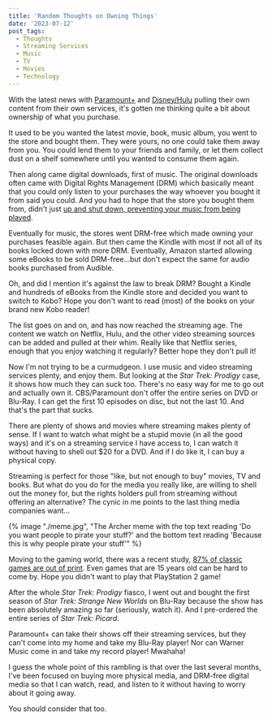 ```yaml
---
title: 'Random Thoughts on Owning Things'
date: '2023-07-12'
post_tags:
  - Thoughts
  - Streaming Services
  - Music
  - TV
  - Movies
  - Technology
---
```


With the latest news with [Paramount+](https://gizmodo.com/star-trek-prodigy-cancelled-no-season-2-paramount-plus-1850571256) and [Disney/Hulu](https://www.theverge.com/2023/5/19/23729642/disney-plus-hulu-remove-pull-shows-willow-streaming-bob-iger) pulling their own content from their own services, it's gotten me thinking quite a bit about ownership of what you purchase.
<!-- excerpt -->

It used to be you wanted the latest movie, book, music album, you went to the store and bought them. They were yours, no one could take them away from you. You could lend them to your friends and family, or let them collect dust on a shelf somewhere until you wanted to consume them again.

Then along came digital downloads, first of music. The original downloads often came with Digital Rights Management (DRM) which basically meant that you could only listen to your purchases the way whoever you bought it from said you could. And you had to hope that the store you bought them from, didn't just [up and shut down, preventing your music from being played](https://arstechnica.com/uncategorized/2008/09/wal-mart-latest-to-shut-down-drm-key-servers/).

Eventually for music, the stores went DRM-free which made owning your purchases feasible again. But then came the Kindle with most if not all of its books locked down with more DRM. Eventually, Amazon started allowing some eBooks to be sold DRM-free...but don't expect the same for audio books purchased from Audible.

Oh, and did I mention it's against the law to break DRM? Bought a Kindle and hundreds of eBooks from the Kindle store and decided you want to switch to Kobo? Hope you don't want to read (most) of the books on your brand new Kobo reader!

The list goes on and on, and has now reached the streaming age. The content we watch on Netflix, Hulu, and the other video streaming sources can be added and pulled at their whim. Really like that Netflix series, enough that you enjoy watching it regularly? Better hope they don't pull it!

Now I'm not trying to be a curmudgeon. I use music and video streaming services plenty, and enjoy them. But looking at the *Star Trek: Prodigy* case, it shows how much they can suck too. There's no easy way for me to go out and actually own it. CBS/Paramount don't offer the entire series on DVD or Blu-Ray. I can get the first 10 episodes on disc, but not the last 10. And that's the part that sucks.

There are plenty of shows and movies where streaming makes plenty of sense. If I want to watch what might be a stupid movie (in all the good ways) and it's on a streaming service I have access to, I can watch it without having to shell out $20 for a DVD. And if I do like it, I can buy a physical copy.

Streaming is perfect for those "like, but not enough to buy" movies, TV and books. But what do you do for the media you really like, are willing to shell out the money for, but the rights holders pull from streaming without offering an alternative? The cynic in me points to the last thing media companies want...

{% image "./meme.jpg", "The Archer meme with the top text reading 'Do you want people to pirate your stuff?' and the bottom text reading 'Because this is why people pirate your stuff'" %}

Moving to the gaming world, there was a recent study, [87% of classic games are out of print](https://arstechnica.com/gaming/2023/07/87-of-classic-games-are-out-of-print-thats-a-problem-for-gaming-history/). Even games that are 15 years old can be hard to come by. Hope you didn't want to play that PlayStation 2 game!

After the whole *Star Trek: Prodigy* fiasco, I went out and bought the first season of *Star Trek: Strange New Worlds* on Blu-Ray because the show has been absolutely amazing so far (seriously, watch it). And I pre-ordered the entire series of *Star Trek: Picard*.

Paramount+ can take their shows off their streaming services, but they can't come into my home and take my Blu-Ray player! Nor can Warner Music come in and take my record player! Mwahaha!

I guess the whole point of this rambling is that over the last several months, I've been focused on buying more physical media, and DRM-free digital media so that I can watch, read, and listen to it without having to worry about it going away.

You should consider that too.